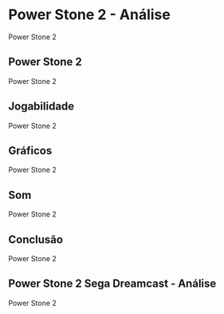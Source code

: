 ---
---

# Power Stone 2 - Análise

Power Stone 2

## Power Stone 2

Power Stone 2

## Jogabilidade

Power Stone 2

## Gráficos

Power Stone 2

## Som

Power Stone 2

## Conclusão

Power Stone 2

## Power Stone 2 Sega Dreamcast - Análise

Power Stone 2

